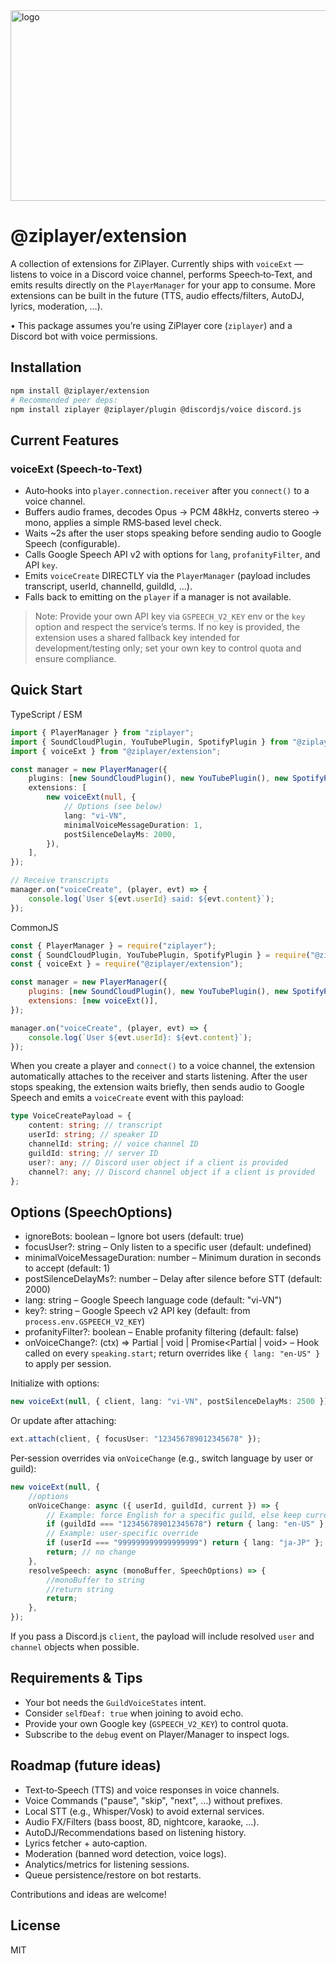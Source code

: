 <img width="1244" height="305" alt="logo" src="https://github.com/user-attachments/assets/c8181e90-fdc9-4e08-8fe4-b4419cb8a25b" />

# @ziplayer/extension

A collection of extensions for ZiPlayer. Currently ships with `voiceExt` — listens to voice in a Discord voice channel, performs
Speech‑to‑Text, and emits results directly on the `PlayerManager` for your app to consume. More extensions can be built in the
future (TTS, audio effects/filters, AutoDJ, lyrics, moderation, …).

• This package assumes you’re using ZiPlayer core (`ziplayer`) and a Discord bot with voice permissions.

## Installation

```bash
npm install @ziplayer/extension
# Recommended peer deps:
npm install ziplayer @ziplayer/plugin @discordjs/voice discord.js
```

## Current Features

### voiceExt (Speech‑to‑Text)

- Auto‑hooks into `player.connection.receiver` after you `connect()` to a voice channel.
- Buffers audio frames, decodes Opus → PCM 48kHz, converts stereo → mono, applies a simple RMS‑based level check.
- Waits ~2s after the user stops speaking before sending audio to Google Speech (configurable).
- Calls Google Speech API v2 with options for `lang`, `profanityFilter`, and API `key`.
- Emits `voiceCreate` DIRECTLY via the `PlayerManager` (payload includes transcript, userId, channelId, guildId, …).
- Falls back to emitting on the `player` if a manager is not available.

> Note: Provide your own API key via `GSPEECH_V2_KEY` env or the `key` option and respect the service’s terms. If no key is
> provided, the extension uses a shared fallback key intended for development/testing only; set your own key to control quota and
> ensure compliance.

## Quick Start

TypeScript / ESM

```ts
import { PlayerManager } from "ziplayer";
import { SoundCloudPlugin, YouTubePlugin, SpotifyPlugin } from "@ziplayer/plugin";
import { voiceExt } from "@ziplayer/extension";

const manager = new PlayerManager({
	plugins: [new SoundCloudPlugin(), new YouTubePlugin(), new SpotifyPlugin()],
	extensions: [
		new voiceExt(null, {
			// Options (see below)
			lang: "vi-VN",
			minimalVoiceMessageDuration: 1,
			postSilenceDelayMs: 2000,
		}),
	],
});

// Receive transcripts
manager.on("voiceCreate", (player, evt) => {
	console.log(`User ${evt.userId} said: ${evt.content}`);
});
```

CommonJS

```js
const { PlayerManager } = require("ziplayer");
const { SoundCloudPlugin, YouTubePlugin, SpotifyPlugin } = require("@ziplayer/plugin");
const { voiceExt } = require("@ziplayer/extension");

const manager = new PlayerManager({
	plugins: [new SoundCloudPlugin(), new YouTubePlugin(), new SpotifyPlugin()],
	extensions: [new voiceExt()],
});

manager.on("voiceCreate", (player, evt) => {
	console.log(`User ${evt.userId}: ${evt.content}`);
});
```

When you create a player and `connect()` to a voice channel, the extension automatically attaches to the receiver and starts
listening. After the user stops speaking, the extension waits briefly, then sends audio to Google Speech and emits a `voiceCreate`
event with this payload:

```ts
type VoiceCreatePayload = {
	content: string; // transcript
	userId: string; // speaker ID
	channelId: string; // voice channel ID
	guildId: string; // server ID
	user?: any; // Discord user object if a client is provided
	channel?: any; // Discord channel object if a client is provided
};
```

## Options (SpeechOptions)

- ignoreBots: boolean – Ignore bot users (default: true)
- focusUser?: string – Only listen to a specific user (default: undefined)
- minimalVoiceMessageDuration: number – Minimum duration in seconds to accept (default: 1)
- postSilenceDelayMs?: number – Delay after silence before STT (default: 2000)
- lang: string – Google Speech language code (default: "vi-VN")
- key?: string – Google Speech v2 API key (default: from `process.env.GSPEECH_V2_KEY`)
- profanityFilter?: boolean – Enable profanity filtering (default: false)
- onVoiceChange?: (ctx) => Partial<SpeechOptions> | void | Promise<Partial<SpeechOptions> | void> – Hook called on every
  `speaking.start`; return overrides like `{ lang: "en-US" }` to apply per session.

Initialize with options:

```ts
new voiceExt(null, { client, lang: "vi-VN", postSilenceDelayMs: 2500 });
```

Or update after attaching:

```ts
ext.attach(client, { focusUser: "123456789012345678" });
```

Per‑session overrides via `onVoiceChange` (e.g., switch language by user or guild):

```ts
new voiceExt(null, {
	//options
	onVoiceChange: async ({ userId, guildId, current }) => {
		// Example: force English for a specific guild, else keep current
		if (guildId === "123456789012345678") return { lang: "en-US" };
		// Example: user-specific override
		if (userId === "999999999999999999") return { lang: "ja-JP" };
		return; // no change
	},
	resolveSpeech: async (monoBuffer, SpeechOptions) => {
		//monoBuffer to string
		//return string
		return;
	},
});
```

If you pass a Discord.js `client`, the payload will include resolved `user` and `channel` objects when possible.

## Requirements & Tips

- Your bot needs the `GuildVoiceStates` intent.
- Consider `selfDeaf: true` when joining to avoid echo.
- Provide your own Google key (`GSPEECH_V2_KEY`) to control quota.
- Subscribe to the `debug` event on Player/Manager to inspect logs.

## Roadmap (future ideas)

- Text‑to‑Speech (TTS) and voice responses in voice channels.
- Voice Commands ("pause", "skip", "next", …) without prefixes.
- Local STT (e.g., Whisper/Vosk) to avoid external services.
- Audio FX/Filters (bass boost, 8D, nightcore, karaoke, …).
- AutoDJ/Recommendations based on listening history.
- Lyrics fetcher + auto‑caption.
- Moderation (banned word detection, voice logs).
- Analytics/metrics for listening sessions.
- Queue persistence/restore on bot restarts.

Contributions and ideas are welcome!

## License

MIT
